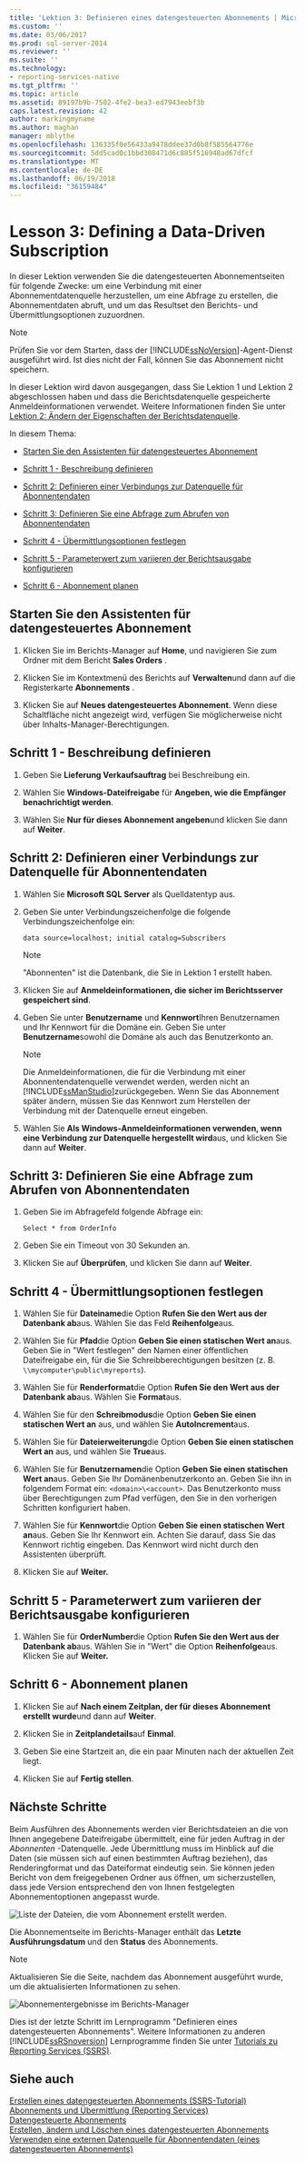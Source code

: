 ```yaml
---
title: 'Lektion 3: Definieren eines datengesteuerten Abonnements | Microsoft-Dokumentation'
ms.custom: ''
ms.date: 03/06/2017
ms.prod: sql-server-2014
ms.reviewer: ''
ms.suite: ''
ms.technology:
- reporting-services-native
ms.tgt_pltfrm: ''
ms.topic: article
ms.assetid: 89197b9b-7502-4fe2-bea3-ed7943eebf3b
caps.latest.revision: 42
author: markingmyname
ms.author: maghan
manager: mblythe
ms.openlocfilehash: 136335f0e56433a9478ddee37d0b8f585564776e
ms.sourcegitcommit: 5dd5cad0c1bbd308471d6c885f516948ad67dfcf
ms.translationtype: MT
ms.contentlocale: de-DE
ms.lasthandoff: 06/19/2018
ms.locfileid: "36159484"
---
```

# <a name="lesson-3-defining-a-data-driven-subscription"></a>Lesson 3: Defining a Data-Driven Subscription
  In dieser Lektion verwenden Sie die datengesteuerten Abonnementseiten für folgende Zwecke: um eine Verbindung mit einer Abonnementdatenquelle herzustellen, um eine Abfrage zu erstellen, die Abonnementdaten abruft, und um das Resultset den Berichts- und Übermittlungsoptionen zuzuordnen.  
  
> [!NOTE]  
>  Prüfen Sie vor dem Starten, dass der [!INCLUDE[ssNoVersion](../includes/ssnoversion-md.md)]-Agent-Dienst ausgeführt wird. Ist dies nicht der Fall, können Sie das Abonnement nicht speichern.  
  
 In dieser Lektion wird davon ausgegangen, dass Sie Lektion 1 und Lektion 2 abgeschlossen haben und dass die Berichtsdatenquelle gespeicherte Anmeldeinformationen verwendet.  Weitere Informationen finden Sie unter [Lektion 2: Ändern der Eigenschaften der Berichtsdatenquelle](../reporting-services/lesson-2-modifying-the-report-data-source-properties.md).  
  
 In diesem Thema:  
  
-   [Starten Sie den Assistenten für datengesteuertes Abonnement](#bkmk_startwizard)  
  
-   [Schritt 1 - Beschreibung definieren](#bkmk_definesubscription)  
  
-   [Schritt 2: Definieren einer Verbindungs zur Datenquelle für Abonnentendaten](#bkmk_defineconnectiontosubscriber)  
  
-   [Schritt 3: Definieren Sie eine Abfrage zum Abrufen von Abonnentendaten](#bkmk_definequery)  
  
-   [Schritt 4 - Übermittlungsoptionen festlegen](#bkmk_set_deliveryoptions)  
  
-   [Schritt 5 - Parameterwert zum variieren der Berichtsausgabe konfigurieren](#bkmk_configure_parameter)  
  
-   [Schritt 6 - Abonnement planen](#bkmk_schedule_subscription)  
  
##  <a name="bkmk_startwizard"></a> Starten Sie den Assistenten für datengesteuertes Abonnement  
  
1.  Klicken Sie im Berichts-Manager auf **Home**, und navigieren Sie zum Ordner mit dem Bericht **Sales Orders** .  
  
2.  Klicken Sie im Kontextmenü des Berichts auf **Verwalten**und dann auf die Registerkarte **Abonnements** .  
  
3.  Klicken Sie auf **Neues datengesteuertes Abonnement**. Wenn diese Schaltfläche nicht angezeigt wird, verfügen Sie möglicherweise nicht über Inhalts-Manager-Berechtigungen.  
  
##  <a name="bkmk_definesubscription"></a> Schritt 1 - Beschreibung definieren  
  
1.  Geben Sie **Lieferung Verkaufsauftrag** bei Beschreibung ein.  
  
2.  Wählen Sie **Windows-Dateifreigabe** für **Angeben, wie die Empfänger benachrichtigt werden**.  
  
3.  Wählen Sie **Nur für dieses Abonnement angeben**und klicken Sie dann auf **Weiter**.  
  
##  <a name="bkmk_defineconnectiontosubscriber"></a> Schritt 2: Definieren einer Verbindungs zur Datenquelle für Abonnentendaten  
  
1.  Wählen Sie **Microsoft SQL Server** als Quelldatentyp aus.  
  
2.  Geben Sie unter Verbindungszeichenfolge die folgende Verbindungszeichenfolge ein:  
  
    ```  
    data source=localhost; initial catalog=Subscribers  
    ```  
  
    > [!NOTE]  
    >  "Abonnenten" ist die Datenbank, die Sie in Lektion 1 erstellt haben.  
  
3.  Klicken Sie auf **Anmeldeinformationen, die sicher im Berichtsserver gespeichert sind**.  
  
4.  Geben Sie unter **Benutzername** und **Kennwort**Ihren Benutzernamen und Ihr Kennwort für die Domäne ein. Geben Sie unter **Benutzername**sowohl die Domäne als auch das Benutzerkonto an.  
  
    > [!NOTE]  
    >  Die Anmeldeinformationen, die für die Verbindung mit einer Abonnentendatenquelle verwendet werden, werden nicht an [!INCLUDE[ssManStudio](../includes/ssmanstudio-md.md)]zurückgegeben. Wenn Sie das Abonnement später ändern, müssen Sie das Kennwort zum Herstellen der Verbindung mit der Datenquelle erneut eingeben.  
  
5.  Wählen Sie **Als Windows-Anmeldeinformationen verwenden, wenn eine Verbindung zur Datenquelle hergestellt wird**aus, und klicken Sie dann auf **Weiter**.  
  
##  <a name="bkmk_definequery"></a> Schritt 3: Definieren Sie eine Abfrage zum Abrufen von Abonnentendaten  
  
1.  Geben Sie im Abfragefeld folgende Abfrage ein:  
  
    ```  
    Select * from OrderInfo  
    ```  
  
2.  Geben Sie ein Timeout von 30 Sekunden an.  
  
3.  Klicken Sie auf **Überprüfen**, und klicken Sie dann auf **Weiter**.  
  
##  <a name="bkmk_set_deliveryoptions"></a> Schritt 4 - Übermittlungsoptionen festlegen  
  
1.  Wählen Sie für **Dateiname**die Option **Rufen Sie den Wert aus der Datenbank ab**aus. Wählen Sie das Feld **Reihenfolge**aus.  
  
2.  Wählen Sie für **Pfad**die Option **Geben Sie einen statischen Wert an**aus. Geben Sie in "Wert festlegen" den Namen einer öffentlichen Dateifreigabe ein, für die Sie Schreibberechtigungen besitzen (z. B. `\\mycomputer\public\myreports`).  
  
3.  Wählen Sie für **Renderformat**die Option **Rufen Sie den Wert aus der Datenbank ab**aus. Wählen Sie **Format**aus.  
  
4.  Wählen Sie für den **Schreibmodus**die Option **Geben Sie einen statischen Wert an** aus, und wählen Sie **AutoIncrement**aus.  
  
5.  Wählen Sie für **Dateierweiterung**die Option **Geben Sie einen statischen Wert an** aus, und wählen Sie **True**aus.  
  
6.  Wählen Sie für **Benutzernamen**die Option **Geben Sie einen statischen Wert an**aus. Geben Sie Ihr Domänenbenutzerkonto an. Geben Sie ihn in folgendem Format ein: `<domain>\<account>`. Das Benutzerkonto muss über Berechtigungen zum Pfad verfügen, den Sie in den vorherigen Schritten konfiguriert haben.  
  
7.  Wählen Sie für **Kennwort**die Option **Geben Sie einen statischen Wert an**aus. Geben Sie Ihr Kennwort ein. Achten Sie darauf, dass Sie das Kennwort richtig eingeben. Das Kennwort wird nicht durch den Assistenten überprüft.  
  
8.  Klicken Sie auf **Weiter.**  
  
##  <a name="bkmk_configure_parameter"></a> Schritt 5 - Parameterwert zum variieren der Berichtsausgabe konfigurieren  
  
1.  Wählen Sie für **OrderNumber**die Option **Rufen Sie den Wert aus der Datenbank ab**aus. Wählen Sie in "Wert" die Option **Reihenfolge**aus. Klicken Sie auf **Weiter.**  
  
##  <a name="bkmk_schedule_subscription"></a> Schritt 6 - Abonnement planen  
  
1.  Klicken Sie auf **Nach einem Zeitplan, der für dieses Abonnement erstellt wurde**und dann auf **Weiter**.  
  
2.  Klicken Sie in **Zeitplandetails**auf **Einmal**.  
  
3.  Geben Sie eine Startzeit an, die ein paar Minuten nach der aktuellen Zeit liegt.  
  
4.  Klicken Sie auf **Fertig stellen**.  
  
## <a name="next-steps"></a>Nächste Schritte  
 Beim Ausführen des Abonnements werden vier Berichtsdateien an die von Ihnen angegebene Dateifreigabe übermittelt, eine für jeden Auftrag in der *Abonnenten* -Datenquelle. Jede Übermittlung muss im Hinblick auf die Daten (sie müssen sich auf einen bestimmten Auftrag beziehen), das Renderingformat und das Dateiformat eindeutig sein. Sie können jeden Bericht von dem freigegebenen Ordner aus öffnen, um sicherzustellen, dass jede Version entsprechend den von Ihnen festgelegten Abonnementoptionen angepasst wurde.  
  
 ![Liste der Dateien, die vom Abonnement erstellt werden](../../2014/tutorials/media/ssrs-tutorial-datadriven-subscription-filelist.gif "List of files created by the subscription").  
  
 Die Abonnementseite im Berichts-Manager enthält das **Letzte Ausführungsdatum** und den **Status** des Abonnements.  
  
> [!NOTE]  
>  Aktualisieren Sie die Seite, nachdem das Abonnement ausgeführt wurde, um die aktualisierten Informationen zu sehen.  
  
 ![Abonnementergebnisse im Berichts-Manager](../../2014/tutorials/media/ssrs-tutorial-datadriven-subscription-status-reportmanager.gif "Subscription results in Report Manager")  
  
 Dies ist der letzte Schritt im Lernprogramm "Definieren eines datengesteuerten Abonnements". Weitere Informationen zu anderen [!INCLUDE[ssRSnoversion](../includes/ssrsnoversion-md.md)] Lernprogramme finden Sie unter [Tutorials zu Reporting Services &#40;SSRS&#41;](../reporting-services/reporting-services-tutorials-ssrs.md).  
  
## <a name="see-also"></a>Siehe auch  
 [Erstellen eines datengesteuerten Abonnements &#40;SSRS-Tutorial&#41;](../reporting-services/create-a-data-driven-subscription-ssrs-tutorial.md)   
 [Abonnements und Übermittlung &#40;Reporting Services&#41;](subscriptions/subscriptions-and-delivery-reporting-services.md)   
 [Datengesteuerte Abonnements](subscriptions/data-driven-subscriptions.md)   
 [Erstellen, ändern und Löschen eines datengesteuerten Abonnements](subscriptions/create-modify-and-delete-data-driven-subscriptions.md)   
 [Verwenden eine externen Datenquelle für Abonnentendaten &#40;eines datengesteuerten Abonnements&#41;](subscriptions/use-an-external-data-source-for-subscriber-data-data-driven-subscription.md)  
  
  